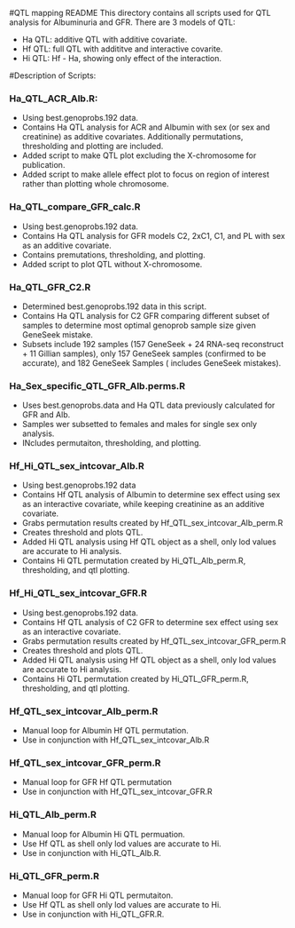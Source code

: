 #QTL mapping README
This directory contains all scripts used for QTL analysis for Albuminuria and GFR.
There are 3 models of QTL:
* Ha QTL: additive QTL with additive covariate.
* Hf QTL: full QTL with addititve and interactive covarite.
* Hi QTL: Hf - Ha, showing only effect of the interaction.

#Description of Scripts:
### Ha_QTL_ACR_Alb.R: 
* Using best.genoprobs.192 data.
* Contains Ha QTL analysis for ACR and Albumin with sex (or sex and creatinine) as additive covariates. Additionally permutations, thresholding and plotting are included. 
* Added script to make QTL plot excluding the X-chromosome for publication.
* Added script to make allele effect plot to focus on region of interest rather than plotting whole chromosome.

### Ha_QTL_compare_GFR_calc.R
* Using best.genoprobs.192 data.
* Contains Ha QTL analysis for GFR models C2, 2xC1, C1, and PL with sex as an additive covariate.
* Contains premutations, thresholding, and plotting.
* Added script to plot QTL without X-chromosome.

### Ha_QTL_GFR_C2.R
* Determined best.genoprobs.192 data in this script.
* Contains Ha QTL analysis for C2 GFR comparing different subset of samples to determine most optimal genoprob sample size given GeneSeek mistake.
* Subsets include 192 samples (157 GeneSeek + 24 RNA-seq reconstruct + 11 Gillian samples), only 157 GeneSeek samples (confirmed to be accurate), and 182 GeneSeek Samples ( includes GeneSeek mistakes).

### Ha_Sex_specific_QTL_GFR_Alb.perms.R
* Uses best.genoprobs.data and Ha QTL data previously calculated for GFR and Alb.
* Samples wer subsetted to females and males for single sex only analysis.
* INcludes permutaiton, thresholding, and plotting.

### Hf_Hi_QTL_sex_intcovar_Alb.R
* Using best.genoprobs.192 data
* Contains Hf QTL analysis of Albumin to determine sex effect using sex as an interactive covariate, while keeping creatinine as an additive covariate.
* Grabs permutation results created by Hf_QTL_sex_intcovar_Alb_perm.R
* Creates threshold and plots QTL.
* Added Hi QTL analysis using Hf QTL object as a shell, only lod values are accurate to Hi analysis.
* Contains Hi QTL permutation created by Hi_QTL_Alb_perm.R, thresholding, and qtl plotting.

### Hf_Hi_QTL_sex_intcovar_GFR.R
* Using best.genoprobs.192 data.
* Contains Hf QTL analysis of C2 GFR to determine sex effect using sex as an interactive covariate.
* Grabs permutation results created by Hf_QTL_sex_intcovar_GFR_perm.R
* Creates threshold and plots QTL.
* Added Hi QTL analysis using Hf QTL object as a shell, only lod values are accurate to Hi analysis.
* Contains Hi QTL permutation created by Hi_QTL_GFR_perm.R, thresholding, and qtl plotting.

### Hf_QTL_sex_intcovar_Alb_perm.R
* Manual loop for Albumin Hf QTL permutation.
* Use in conjunction with Hf_QTL_sex_intcovar_Alb.R

### Hf_QTL_sex_intcovar_GFR_perm.R
* Manual loop for GFR Hf QTL permutation 
* Use in conjunction with Hf_QTL_sex_intcovar_GFR.R

### Hi_QTL_Alb_perm.R
* Manual loop for Albumin Hi QTL permuation.
* Use Hf QTL as shell only lod values are accurate to Hi.
* Use in conjunction with Hi_QTL_Alb.R.

### Hi_QTL_GFR_perm.R
* Manual loop for GFR Hi QTL permutaiton.
* Use Hf QTL as shell only lod values are accurate to Hi.
* Use in conjunction with Hi_QTL_GFR.R.
